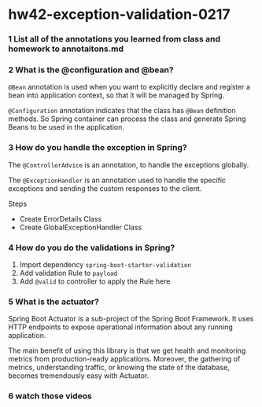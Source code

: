 # hw42-exception-validation-0217

### 1 List all of the annotations you learned from class and homework to annotaitons.md

### 2 What is the @configuration and @bean?

`@Bean` annotation is used when you want to explicitly declare and register a bean into application context, so that it will be managed by Spring.

`@Configuration` annotation indicates that the class has `@Bean` definition methods. So Spring container can process the class and generate Spring Beans to be used in the application.

### 3 How do you handle the exception in Spring?

The `@ControllerAdvice` is an annotation, to handle the exceptions globally.

The `@ExceptionHandler` is an annotation used to handle the specific exceptions and sending the custom responses to the client.

Steps

+ Create ErrorDetails Class
+ Create GlobalExceptionHandler Class

### 4 How do you do the validations in Spring?

1. Import dependency `spring-boot-starter-validation`
2. Add validation Rule to `payload`
3. Add `@valid` to controller to apply the Rule here

### 5 What is the actuator?

Spring Boot Actuator is a sub-project of the Spring Boot Framework. It uses HTTP endpoints to expose operational information about any running application.

The main benefit of using this library is that we get health and monitoring metrics from production-ready applications. Moreover, the gathering of metrics, understanding traffic, or knowing the state of the database, becomes tremendously easy with Actuator.

### 6 watch those videos